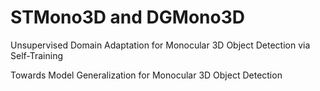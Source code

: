 # STMono3D and DGMono3D
Unsupervised Domain Adaptation for Monocular 3D Object Detection via Self-Training

Towards Model Generalization for Monocular 3D Object Detection
